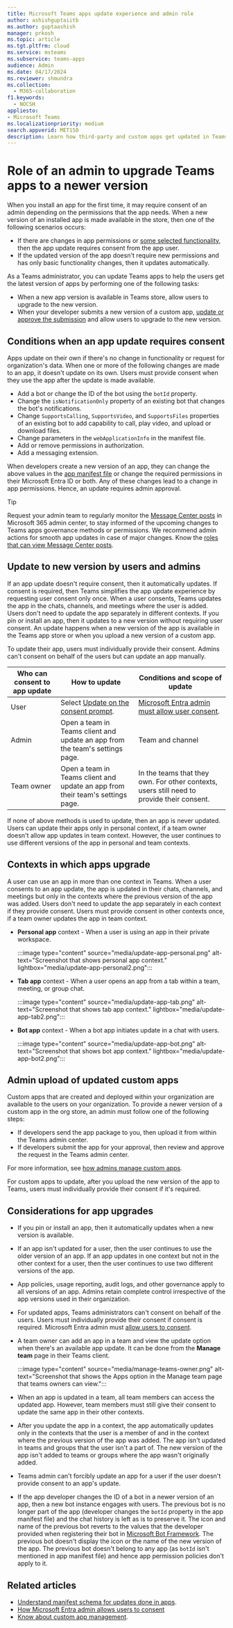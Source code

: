 ```yaml
---
title: Microsoft Teams apps update experience and admin role
author: ashishguptaiitb
ms.author: guptaashish
manager: prkosh
ms.topic: article
ms.tgt.pltfrm: cloud
ms.service: msteams
ms.subservice: teams-apps
audience: Admin
ms.date: 04/17/2024
ms.reviewer: shmundra
ms.collection: 
  - M365-collaboration
f1.keywords: 
  - NOCSH
appliesto: 
- Microsoft Teams
ms.localizationpriority: medium
search.appverid: MET150
description: Learn how third-party and custom apps get updated in Teams to a newer version and how admins can control the app updates.
---
```


# Role of an admin to upgrade Teams apps to a newer version

When you install an app for the first time, it may require consent of an admin depending on the permissions that the app needs. When a new version of an installed app is made available in the store, then one of the following scenarios occurs:

* If there are changes in app permissions or [some selected functionality](#conditions-when-an-app-update-requires-consent), then the app update requires consent from the app user.
* If the updated version of the app doesn't require new permissions and has only basic functionality changes, then it updates automatically.

As a Teams administrator, you can update Teams apps to help the users get the latest version of apps by performing one of the following tasks:

* When a new app version is available in Teams store, allow users to upgrade to the new version.
* When your developer submits a new version of a custom app, [update or approve the submission](#admin-upload-of-updated-custom-apps) and allow users to upgrade to the new version.

## Conditions when an app update requires consent

Apps update on their own if there's no change in functionality or request for organization's data. When one or more of the following changes are made to an app, it doesn't update on its own. Users must provide consent when they use the app after the update is made available.

* Add a bot or change the ID of the bot using the `botId` property.
* Change the `isNotificationOnly` property of an existing bot that changes the bot's notifications.
* Change `SupportsCalling`, `SupportsVideo`, and `SupportsFiles` properties of an existing bot to add capability to call, play video, and upload or download files.
* Change parameters in the `webApplicationInfo` in the manifest file.
* Add or remove permissions in authorization.
* Add a messaging extension.

When developers create a new version of an app, they can change the above values in the [app manifest file](/microsoftteams/platform/resources/schema/manifest-schema) or change the required permissions in their Microsoft Entra ID or both. Any of these changes lead to a change in app permissions. Hence, an update requires admin approval.

> [!TIP]
> Request your admin team to regularly monitor the [Message Center posts](/microsoft-365/admin/manage/message-center?view=o365-worldwide&preserve-view=true) in Microsoft 365 admin center, to stay informed of the upcoming changes to Teams apps governance methods or permissions. We recommend admin actions for smooth app updates in case of major changes. Know the [roles that can view Message Center posts](/microsoft-365/admin/add-users/about-admin-roles?view=o365-worldwide#commonly-used-microsoft-365-admin-center-roles&preserve-view=true).

## Update to new version by users and admins

If an app update doesn't require consent, then it automatically updates. If consent is required, then Teams simplifies the app update experience by requesting user consent only once. When a user consents, Teams updates the app in the chats, channels, and meetings where the user is added. Users don't need to update the app separately in different contexts. If you pin or install an app, then it updates to a new version without requiring user consent. An update happens when a new version of the app is available in the Teams app store or when you upload a new version of a custom app.

To update their app, users must individually provide their consent. Admins can't consent on behalf of the users but can update an app manually.

| Who can consent to app update | How to update                                                                  | Conditions and scope of update                                                                                             |
|-------------------------------|--------------------------------------------------------------------------------|----------------------------------------------------------------------------------------------------------------------------|
| User                          | Select [Update on the consent prompt](#contexts-in-which-apps-upgrade).        | [Microsoft Entra admin must allow user consent](/azure/active-directory/manage-apps/configure-user-consent?pivots=portal). |
| Admin                         | Open a team in Teams client and update an app from the team's settings page.   | Team and channel                                                                                                           |
| Team owner                    | Open a team in Teams client and update an app from their team's settings page. | In the teams that they own. For other contexts, users still need to provide their consent.                                 |

If none of above methods is used to update, then an app is never updated. Users can update their apps only in personal context, if a team owner doesn't allow app updates in team context. However, the user continues to use different versions of the app in personal and team contexts.

## Contexts in which apps upgrade

A user can use an app in more than one context in Teams. When a user consents to an app update, the app is updated in their chats, channels, and meetings but only in the contexts where the previous version of the app was added. Users don't need to update the app separately in each context if they provide consent. Users must provide consent in other contexts once, if a team owner updates the app in team context.

* **Personal app** context - When a user is using an app in their private workspace.

    :::image type="content" source="media/update-app-personal.png" alt-text="Screenshot that shows personal app context." lightbox="media/update-app-personal2.png":::

* **Tab app** context - When a user opens an app from a tab within a team, meeting, or group chat.

    :::image type="content" source="media/update-app-tab.png" alt-text="Screenshot that shows tab app context." lightbox="media/update-app-tab2.png":::

* **Bot app** context - When a bot app initiates update in a chat with users.

    :::image type="content" source="media/update-app-bot.png" alt-text="Screenshot that shows bot app context." lightbox="media/update-app-bot2.png":::

## Admin upload of updated custom apps

Custom apps that are created and deployed within your organization are available to the users on your organization. To provide a newer version of a custom app in the org store, an admin must follow one of the following steps:

* If developers send the app package to you, then upload it from within the Teams admin center.
* If developers submit the app for your approval, then review and approve the request in the Teams admin center.

For more information, see [how admins manage custom apps](teams-custom-app-policies-and-settings.md).

For custom apps to update, after you upload the new version of the app to Teams, users must individually provide their consent if it's required.

## Considerations for app upgrades

* If you pin or install an app, then it automatically updates when a new version is available.

* If an app isn't updated for a user, then the user continues to use the older version of an app. If an app updates in one context but not in the other context for a user, then the user continues to use two different versions of the app.

* App policies, usage reporting, audit logs, and other governance apply to all versions of an app. Admins retain complete control irrespective of the app versions used in their organization.

* For updated apps, Teams administrators can't consent on behalf of the users. Users must individually provide their consent if consent is required. Microsoft Entra admin must [allow users to consent](/azure/active-directory/manage-apps/configure-user-consent?pivots=portal).

* A team owner can add an app in a team and view the update option when there's an available app update. It can be done from the **Manage team** page in their Teams client.

   :::image type="content" source="media/manage-teams-owner.png" alt-text="Screenshot that shows the Apps option in the Manage team page that teams owners can view.":::

* When an app is updated in a team, all team members can access the updated app. However, team members must still give their consent to update the same app in their other contexts.

* After you update the app in a context, the app automatically updates only in the contexts that the user is a member of and in the context where the previous version of the app was added. The app isn't updated in teams and groups that the user isn't a part of. The new version of the app isn't added to teams or groups where the app wasn't originally added.

* Teams admin can't forcibly update an app for a user if the user doesn't provide consent to an app's update.

* If the app developer changes the ID of a bot in a newer version of an app, then a new bot instance engages with users. The previous bot is no longer part of the app (developer changes the `botId` property in the app manifest file) and the chat history is left as is to preserve it. The icon and name of the previous bot reverts to the values that the developer provided when registering their bot in [Microsoft Bot Framework](https://dev.botframework.com/). The previous bot doesn't display the icon or the name of the new version of the app. The previous bot doesn't belong to any app (as `botId` isn't mentioned in app manifest file) and hence app permission policies don't apply to it.

## Related articles

* [Understand manifest schema for updates done in apps](/microsoftteams/platform/resources/schema/manifest-schema).
* [How Microsoft Entra admin allows users to consent](/azure/active-directory/manage-apps/configure-user-consent?pivots=portal)
* [Know about custom app management](teams-custom-app-policies-and-settings.md).
